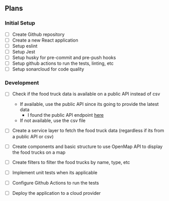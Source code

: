## Plans

### Initial Setup

- [ ] Create Github repository
- [ ] Create a new React application
- [ ] Setup eslint
- [ ] Setup Jest
- [ ] Setup husky for pre-commit and pre-push hooks
- [ ] Setup github actions to run the tests, linting, etc
- [ ] Setup sonarcloud for code quality

### Development

- [ ] Check if the food truck data is available on a public API instead of csv
    - If available, use the public API since its going to provide the latest data
        - I found the public API endpoint [here](https://data.sfgov.org/resource/rqzj-sfat.json)
    - If not available, use the csv file
- [ ] Create a service layer to fetch the food truck data (regardless if its from a public API or csv)
- [ ] Create components and basic structure to use OpenMap API to display the food trucks on a map
- [ ] Create filters to filter the food trucks by name, type, etc
- [ ] Implement unit tests when its applicable
- [ ] Configure Github Actions to run the tests
- [ ] Deploy the application to a cloud provider

